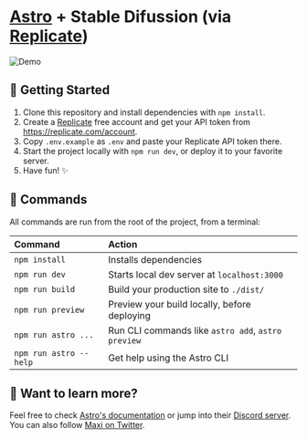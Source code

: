 # [Astro](https://astro.build) + Stable Difussion (via [Replicate](https://replicate.com/stability-ai/stable-diffusion))

![Demo](https://user-images.githubusercontent.com/44473/212442872-302cf8e2-d7a8-4962-a714-957ebcf6c71e.png)

## 🚀 Getting Started

1. Clone this repository and install dependencies with `npm install`.
2. Create a [Replicate](https://replicate.com/) free account and get your API token from https://replicate.com/account.
3. Copy `.env.example` as `.env` and paste your Replicate API token there.
4. Start the project locally with `npm run dev`, or deploy it to your favorite server.
5. Have fun! ✨

## 🧞 Commands

All commands are run from the root of the project, from a terminal:

| Command                | Action                                             |
| :--------------------- | :------------------------------------------------- |
| `npm install`          | Installs dependencies                              |
| `npm run dev`          | Starts local dev server at `localhost:3000`        |
| `npm run build`        | Build your production site to `./dist/`            |
| `npm run preview`      | Preview your build locally, before deploying       |
| `npm run astro ...`    | Run CLI commands like `astro add`, `astro preview` |
| `npm run astro --help` | Get help using the Astro CLI                       |

## 👀 Want to learn more?

Feel free to check [Astro's documentation](https://docs.astro.build) or jump into their [Discord server](https://astro.build/chat). You can also follow [Maxi on Twitter](https://twitter.com/charca).
